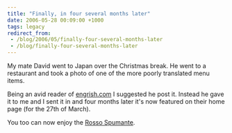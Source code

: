 ```yaml
---
title: "Finally, in four several months later"
date: 2006-05-28 00:09:00 +1000
tags: legacy
redirect_from:
 - /blog/2006/05/finally-four-several-months-later
 - /blog/finally-four-several-months-later
---
```


My mate David went to Japan over the Christmas break. He went to a restaurant and took a photo of one of the more poorly translated menu items.

Being an avid reader of <a href="http://www.engrish.com">engrish.com</a> I suggested he post it. Instead he gave it to me and I sent it in and four months later it's now featured on their home page (for the 27th of March).

You too can now enjoy the <a href="http://www.engrish.com/recent_detail.php?imagename=rosso-spumante.jpg&date=2006-05-27">Rosso Spumante</a>.
